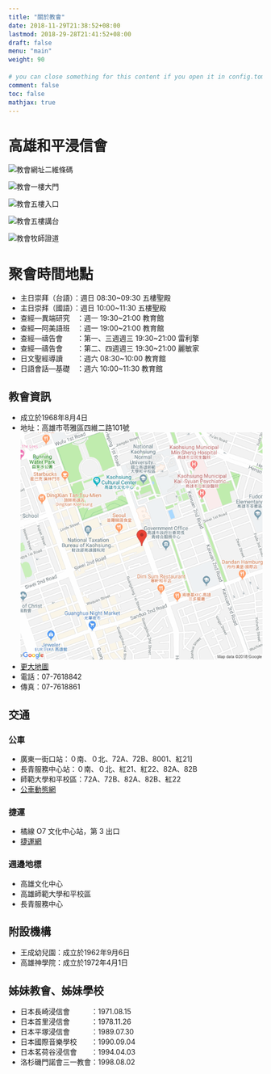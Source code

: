 ```yaml
---
title: "關於教會"
date: 2018-11-29T21:38:52+08:00
lastmod: 2018-29-28T21:41:52+08:00
draft: false
menu: "main"
weight: 90

# you can close something for this content if you open it in config.toml.
comment: false
toc: false
mathjax: true
---
```


# 高雄和平浸信會
![教會網址二維條碼](/images/qrcode-hbc.png "教會網址二維條碼")  

![教會一樓大門](/images/hbc01.jpg "教會一樓大門")  

![教會五樓入口](/images/hbc02.jpg "教會五樓入口")  

![教會五樓講台](/images/hbc03.jpg "教會五樓講台")  

![教會牧師證道](/images/hbc04.jpg "教會牧師證道")  

# 聚會時間地點
* 主日崇拜（台語）：週日 08:30~09:30 五樓聖殿
* 主日崇拜（國語）：週日 10:00~11:30 五樓聖殿
* 查經—異端研究　：週一 19:30~21:00 教育館
* 查經—阿美語班　：週一 19:00~21:00 教育館
* 查經—禱告會　　：第一、三週週三 19:30~21:00 雷利擎
* 查經—禱告會　　：第二、四週週三 19:30~21:00 麗敏家
* 日文聖經導讀　　：週六 08:30~10:00 教育館
* 日語會話—基礎　：週六 10:00~11:30 教育館

## 教會資訊
* 成立於1968年8月4日
* 地址：高雄市苓雅區四維二路101號
![](/images/map.png "地圖")
* <a href="https://www.google.com.tw/maps/place/802%E9%AB%98%E9%9B%84%E5%B8%82%E8%8B%93%E9%9B%85%E5%8D%80%E5%9B%9B%E7%B6%AD%E4%BA%8C%E8%B7%AF101%E8%99%9F/@22.6226847,120.3182822,17z/data=!3m1!4b1!4m5!3m4!1s0x346e049800059dd1:0x89f042fe20621294!8m2!3d22.6226847!4d120.3204709?hl=zh-TW" target="_blank">更大地圖</a>
* 電話：07-7618842
* 傳真：07-7618861

## 交通

### 公車 
* 廣東一街口站：０南、０北、72A、72B、8001、紅21]
* 長青服務中心站：０南、０北、紅21、紅22、82A、82B
* 師範大學和平校區：72A、72B、82A、82B、紅22
* <a href="https://ibus.tbkc.gov.tw/bus/BusRoute.aspx" target="_blank">公車動態網</a>

### 捷運 
* 橘線 O7 文化中心站，第 3 出口
* <a href="https://www.krtco.com.tw/train_info/service_1-O7.aspx" target="_blank">捷運網</a>

### 週邊地標
* 高雄文化中心
* 高雄師範大學和平校區
* 長青服務中心

## 附設機構
* 王成幼兒園：成立於1962年9月6日
* 高雄神學院：成立於1972年4月1日

## 姊妹教會、姊妹學校
* 日本長崎浸信會　　　：1971.08.15
* 日本首里浸信會　　　：1978.11.26
* 日本平塚浸信會　　　：1989.07.30
* 日本國際音樂學校　　：1990.09.04
* 日本茗荷谷浸信會　　：1994.04.03
* 洛杉磯門諾會三一教會：1998.08.02